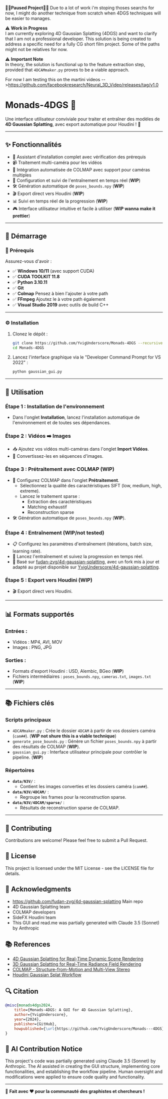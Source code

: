 🚨🚨**Paused Project**🚨🚨
Due to a lot of work i'm stoping thoses searchs for now, I might do another technique from scratch when 4DGS techniques will be easier to manages.

⚠️ **Work in Progress**  
I am currently exploring 4D Gaussian Splatting (4DGS) and want to clarify that I am not a professional developer. This solution is being created to address a specific need for a fully CG short film project.
Some of the paths might not be relatives for now.  

⚠️ **Important Note**  
In theory, the solution is functional up to the feature extraction step, provided that `4DCAMmaker.py` proves to be a viable approach.

For now I am testing this on the martini videos -->https://github.com/facebookresearch/Neural_3D_Video/releases/tag/v1.0
# Monads-4DGS 🌟

Une interface utilisateur conviviale pour traiter et entraîner des modèles de **4D Gaussian Splatting**, avec export automatique pour Houdini ! 🎨

---

## ✨ Fonctionnalités

- 🔧 Assistant d'installation complet avec vérification des prérequis 
- 📹 Traitement multi-caméra pour les vidéos
- 🤖 Intégration automatisée de COLMAP avec support pour caméras multiples
- 🎯 Configuration et suivi de l'entraînement en temps réel (**WIP**)
- 🛠️ Génération automatique de `poses_bounds.npy` (**WIP**)
- 🎬 Export direct vers Houdini (**WIP**)
- 📊 Suivi en temps réel de la progression (**WIP**)
- 🎮 Interface utilisateur intuitive et facile à utiliser (**WIP wanna make it prettier**)

---

## 🚀 Démarrage

### 🔑 Prérequis

Assurez-vous d'avoir :
- ✅ **Windows 10/11** (avec support CUDA)
- ✅ **CUDA TOOLKIT 11.8**
- ✅ **Python 3.10.11**
- ✅ **Git**
- ✅ **Colmap** Pensez à bien l'ajouter à votre path
- ✅ **FFmpeg** Ajoutez le à votre path également
- ✅ **Visual Studio 2019** avec outils de build C++

---

### ⚙️ Installation

1. Clonez le dépôt :
   ```bash
   git clone https://github.com/YvigUnderscore/Monads-4DGS --recursive
   cd Monads-4DGS
   ```

2. Lancez l'interface graphique via le "Developer Command Prompt for VS 2022" :
   ```bash
   python gaussian_gui.py
   ```

---

## 📝 Utilisation

### Étape 1 : **Installation de l'environnement**
- Dans l'onglet **Installation**, lancez l'installation automatique de l'environnement et de toutes ses dépendances.

### Étape 2 : **Vidéos ➡️ Images**
- 📥 Ajoutez vos vidéos multi-caméras dans l'onglet **Import Vidéos**.
- 🔄 Convertissez-les en séquences d'images.

### Étape 3 : **Prétraitement avec COLMAP** (**WIP**)
- 🔧 Configurez COLMAP dans l'onglet **Prétraitement**.
  - Sélectionnez la qualité des caractéristiques SIFT (low, medium, high, extreme).
  - Lancez le traitement sparse :
    - Extraction des caractéristiques
    - Matching exhaustif
    - Reconstruction sparse
- 🛠️ Génération automatique de `poses_bounds.npy` (**WIP**).

### Étape 4 : **Entraînement** (**WIP/not tested**)
- 📋 Configurez les paramètres d'entraînement (itérations, batch size, learning rate).
- 🚀 Lancez l'entraînement et suivez la progression en temps réel.
- 🔗 Basé sur [fudan-zvg/4d-gaussian-splatting](https://github.com/fudan-zvg/4d-gaussian-splatting), avec un fork mis à jour et adapté au projet disponible sur [YvigUnderscore/4d-gaussian-splatting](https://github.com/YvigUnderscore/4d-gaussian-splatting).

### Étape 5 : **Export vers Houdini** (**WIP**)
- 🎬 Export direct vers Houdini.

---

## 📊 Formats supportés

### **Entrées :**
- Vidéos : MP4, AVI, MOV
- Images : PNG, JPG

### **Sorties :**
- Formats d'export Houdini : USD, Alembic, BGeo (**WIP**)
- Fichiers intermédiaires : `poses_bounds.npy`, `cameras.txt`, `images.txt` (**WIP**)

---

## 📚 Fichiers clés

### **Scripts principaux**
- `4DCAMmaker.py` : Crée le dossier `4DCAM` à partir de vos dossiers caméra (`cam##`). (**WIP not shure this is a viable technique**)
- `generate_pose_bounds.py` : Génère un fichier `poses_bounds.npy` à partir des résultats de COLMAP (**WIP**).
- `gaussian_gui.py` : Interface utilisateur principale pour contrôler le pipeline. (**WIP**)

### **Répertoires**
- **`data/N3V/`** :
  - Contient les images converties et les dossiers caméra (`cam##`).
- **`data/N3V/4DCAM/`** :
  - Regroupe les frames pour la reconstruction sparse.
- **`data/N3V/4DCAM/sparse/`** :
  - Résultats de reconstruction sparse de COLMAP.

---

## 🤝 Contributing
Contributions are welcome! Please feel free to submit a Pull Request.

## 📜 License
This project is licensed under the MIT License - see the LICENSE file for details.

## 🙏 Acknowledgments
- https://github.com/fudan-zvg/4d-gaussian-splatting Main repo
- 4D Gaussian Splatting team
- COLMAP developers
- SideFX Houdini team
- This GUI and read.me was partially generated with Claude 3.5 (Sonnet) by Anthropic

## 📚 References
- [4D Gaussian Splatting for Real-Time Dynamic Scene Rendering](https://arxiv.org/abs/2310.08528)
- [3D Gaussian Splatting for Real-Time Radiance Field Rendering](https://repo-sam.inria.fr/fungraph/3d-gaussian-splatting/)
- [COLMAP - Structure-from-Motion and Multi-View Stereo](https://colmap.github.io/)
- [Houdini Gaussian Splat Workflow](https://github.com/david-rhodes/GSOPs)

## 🔍 Citation

```bibtex
@misc{monads4dgs2024,
    title={Monads-4DGS: A GUI for 4D Gaussian Splatting},
    author={YvigUnderscore},
    year={2024},
    publisher={GitHub},
    howpublished={\url{https://github.com/YvigUnderscore/Monads---4DGS}}
}
```

## 🤖 AI Contribution Notice
This project's code was partially generated using Claude 3.5 (Sonnet) by Anthropic. The AI assisted in creating the GUI structure, implementing core functionalities, and establishing the workflow pipeline. Human oversight and modifications were applied to ensure code quality and functionality.

---

🎨 **Fait avec ❤️ pour la communauté des graphistes et chercheurs !**
